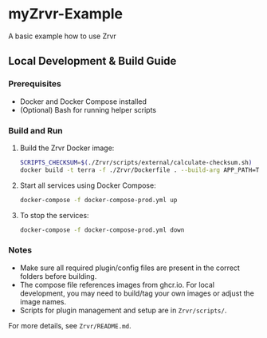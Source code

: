 # myZrvr-Example
A basic example how to use Zrvr

## Local Development & Build Guide

### Prerequisites
- Docker and Docker Compose installed
- (Optional) Bash for running helper scripts

### Build and Run

1. Build the Zrvr Docker image:
   ```sh
   SCRIPTS_CHECKSUM=$(./Zrvr/scripts/external/calculate-checksum.sh)
   docker build -t terra -f ./Zrvr/Dockerfile . --build-arg APP_PATH=Terra --build-arg SCRIPTS_CHECKSUM=$SCRIPTS_CHECKSUM
   ```
2. Start all services using Docker Compose:
   ```sh
   docker-compose -f docker-compose-prod.yml up
   ```
3. To stop the services:
   ```sh
   docker-compose -f docker-compose-prod.yml down
   ```

### Notes
- Make sure all required plugin/config files are present in the correct folders before building.
- The compose file references images from ghcr.io. For local development, you may need to build/tag your own images or adjust the image names.
- Scripts for plugin management and setup are in `Zrvr/scripts/`.

For more details, see `Zrvr/README.md`.

